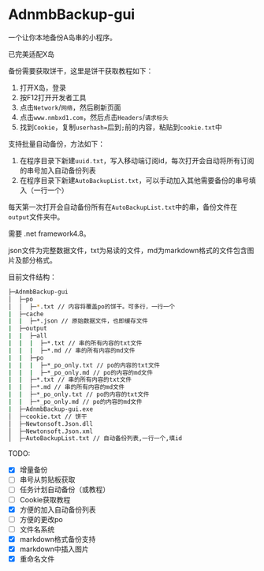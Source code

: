 # AdnmbBackup-gui

一个让你本地备份A岛串的小程序。

已完美适配X岛

备份需要获取饼干，这里是饼干获取教程如下：

1. 打开X岛，登录
2. 按F12打开开发者工具
3. 点击`Network`/`网络`，然后刷新页面
4. 点击`www.nmbxd1.com`，然后点击`Headers`/`请求标头`
5. 找到`Cookie`，复制`userhash=`后到`;`前的内容，粘贴到`cookie.txt`中

支持批量自动备份，方法如下：

1. 在程序目录下新建`uuid.txt`，写入移动端订阅id，每次打开会自动将所有订阅的串号加入自动备份列表
2. 在程序目录下新建`AutoBackupList.txt`，可以手动加入其他需要备份的串号填入（一行一个）

每天第一次打开会自动备份所有在`AutoBackupList.txt`中的串，备份文件在`output`文件夹中。

需要 .net framework4.8。

json文件为完整数据文件，txt为易读的文件，md为markdown格式的文件包含图片及部分格式。

目前文件结构：

``` bash
├─AdnmbBackup-gui
│  ├─po
│  │  ├─*.txt // 内容将覆盖po的饼干。可多行，一行一个
|  ├─cache
|  |  ├─*.json // 原始数据文件，也即缓存文件
|  ├─output
|  |  ├─all
|  |  |  ├─*.txt // 串的所有内容的txt文件
|  |  |  ├─*.md // 串的所有内容的md文件
|  |  ├─po
|  |  |  ├─*_po_only.txt // po的内容的txt文件
|  |  |  ├─*_po_only.md // po的内容的md文件
|  |  ├─*.txt // 串的所有内容的txt文件
|  |  ├─*.md // 串的所有内容的md文件
|  |  ├─*_po_only.txt // po的内容的txt文件
|  |  ├─*_po_only.md // po的内容的md文件
|  ├─AdnmbBackup-gui.exe
│  ├─cookie.txt // 饼干
│  ├─Newtonsoft.Json.dll
│  ├─Newtonsoft.Json.xml
│  ├─AutoBackupList.txt // 自动备份列表,一行一个,填id
```

TODO:

- [x] 增量备份
- [ ] 串号从剪贴板获取
- [ ] 任务计划自动备份（或教程）
- [ ] Cookie获取教程
- [x] 方便的加入自动备份列表
- [ ] 方便的更改po
- [ ] 文件名系统
- [x] markdown格式备份支持
- [x] markdown中插入图片
- [x] 重命名文件
